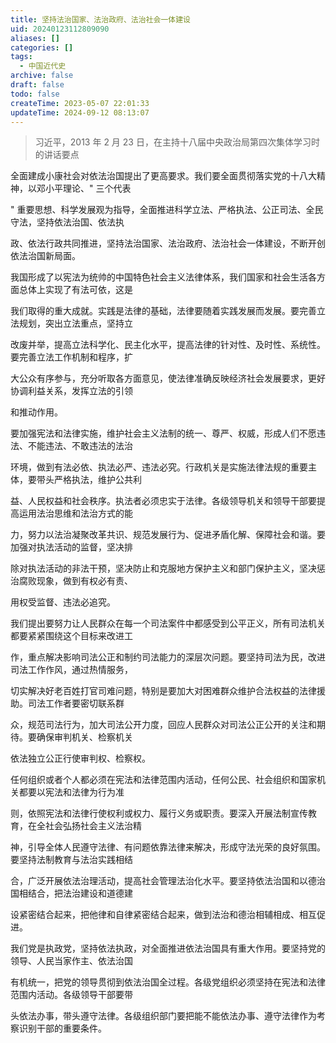 ```yaml
---
title: 坚持法治国家、法治政府、法治社会一体建设
uid: 20240123112809090
aliases: []
categories: []
tags:
  - 中国近代史
archive: false
draft: false
todo: false
createTime: 2023-05-07 22:01:33
updateTime: 2024-09-12 08:13:07
---
```


> 习近平，2013 年 2 月 23 日，在主持十八届中央政治局第四次集体学习时的讲话要点

全面建成小康社会对依法治国提出了更高要求。我们要全面贯彻落实党的十八大精神，以邓小平理论、" 三个代表

" 重要思想、科学发展观为指导，全面推进科学立法、严格执法、公正司法、全民守法，坚持依法治国、依法执

政、依法行政共同推进，坚持法治国家、法治政府、法治社会一体建设，不断开创依法治国新局面。

我国形成了以宪法为统帅的中国特色社会主义法律体系，我们国家和社会生活各方面总体上实现了有法可依，这是

我们取得的重大成就。实践是法律的基础，法律要随着实践发展而发展。要完善立法规划，突出立法重点，坚持立

改废并举，提高立法科学化、民主化水平，提高法律的针对性、及时性、系统性。要完善立法工作机制和程序，扩

大公众有序参与，充分听取各方面意见，使法律准确反映经济社会发展要求，更好协调利益关系，发挥立法的引领

和推动作用。

要加强宪法和法律实施，维护社会主义法制的统一、尊严、权威，形成人们不愿违法、不能违法、不敢违法的法治

环境，做到有法必依、执法必严、违法必究。行政机关是实施法律法规的重要主体，要带头严格执法，维护公共利

益、人民权益和社会秩序。执法者必须忠实于法律。各级领导机关和领导干部要提高运用法治思维和法治方式的能

力，努力以法治凝聚改革共识、规范发展行为、促进矛盾化解、保障社会和谐。要加强对执法活动的监督，坚决排

除对执法活动的非法干预，坚决防止和克服地方保护主义和部门保护主义，坚决惩治腐败现象，做到有权必有责、

用权受监督、违法必追究。

我们提出要努力让人民群众在每一个司法案件中都感受到公平正义，所有司法机关都要紧紧围绕这个目标来改进工

作，重点解决影响司法公正和制约司法能力的深层次问题。要坚持司法为民，改进司法工作作风，通过热情服务，

切实解决好老百姓打官司难问题，特别是要加大对困难群众维护合法权益的法律援助。司法工作者要密切联系群

众，规范司法行为，加大司法公开力度，回应人民群众对司法公正公开的关注和期待。要确保审判机关、检察机关

依法独立公正行使审判权、检察权。

任何组织或者个人都必须在宪法和法律范围内活动，任何公民、社会组织和国家机关都要以宪法和法律为行为准

则，依照宪法和法律行使权利或权力、履行义务或职责。要深入开展法制宣传教育，在全社会弘扬社会主义法治精

神，引导全体人民遵守法律、有问题依靠法律来解决，形成守法光荣的良好氛围。要坚持法制教育与法治实践相结

合，广泛开展依法治理活动，提高社会管理法治化水平。要坚持依法治国和以德治国相结合，把法治建设和道德建

设紧密结合起来，把他律和自律紧密结合起来，做到法治和德治相辅相成、相互促进。

我们党是执政党，坚持依法执政，对全面推进依法治国具有重大作用。要坚持党的领导、人民当家作主、依法治国

有机统一，把党的领导贯彻到依法治国全过程。各级党组织必须坚持在宪法和法律范围内活动。各级领导干部要带

头依法办事，带头遵守法律。各级组织部门要把能不能依法办事、遵守法律作为考察识别干部的重要条件。
